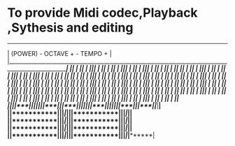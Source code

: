 
<h1>To provide Midi codec,Playback ,Sythesis and editing</h1>


_________________________________________________________________________________________________________________________________________________________________
|   (POWER)      - OCTAVE +           - TEMPO +                                                                                                                 |
|_______________________________________________________________________________________________________________________________________________________________|
|******|   |   |***|   |   |******|******|   |   |***|   |   |***|   |   |******|******|   |   |***|   |   |******|******|   |   |***|   |   |***|   |   |******|
|******|   |   |***|   |   |******|******|   |   |***|   |   |***|   |   |******|******|   |   |***|   |   |******|******|   |   |***|   |   |***|   |   |******|
|******|   |   |***|   |   |******|******|   |   |***|   |   |***|   |   |******|******|   |   |***|   |   |******|******|   |   |***|   |   |***|   |   |******|
|******|   |   |***|   |   |******|******|   |   |***|   |   |***|   |   |******|******|   |   |***|   |   |******|******|   |   |***|   |   |***|   |   |******|
|******|   |   |***|   |   |******|******|   |   |***|   |   |***|   |   |******|******|   |   |***|   |   |******|******|   |   |***|   |   |***|   |   |******|
|******|   |   |***|   |   |******|******|   |   |***|   |   |***|   |   |******|******|   |   |***|   |   |******|******|   |   |***|   |   |***|   |   |******|
|******|   |   |***|   |   |******|******|   |   |***|   |   |***|   |   |******|******|   |   |***|   |   |******|******|   |   |***|   |   |***|   |   |******|
|******|   |   |***|   |   |******|******|   |   |***|   |   |***|   |   |******|******|   |   |***|   |   |******|******|   |   |***|   |   |***|   |   |******|
|******|   |   |***|   |   |******|******|   |   |***|   |   |***|   |   |******|******|   |   |***|   |   |******|******|   |   |***|   |   |***|   |   |******|
|******|___|___|***|___|___|******|******|___|___|***|___|___|***|___|___|******|******|___|___|***|___|___|******|******|___|___|***|___|___|***|___|___|******|
|**********|***********|**********|**********|***********|***********|**********|**********|***********|**********|**********|***********|***********|**********|
|**********|***********|**********|**********|***********|***********|**********|**********|***********|**********|**********|***********|***********|**********|
|**********|***********|**********|**********|***********|***********|**********|**********|***********|**********|**********|***********|***********|**********|
|**********|***********|**********|**********|***********|***********|**********|**********|***********|**********|**********|***********|***********|**********|
`````````````````````````````````````````````````````````````````````````````````````````````````````````````````````````````````````````````````````````````````

 
